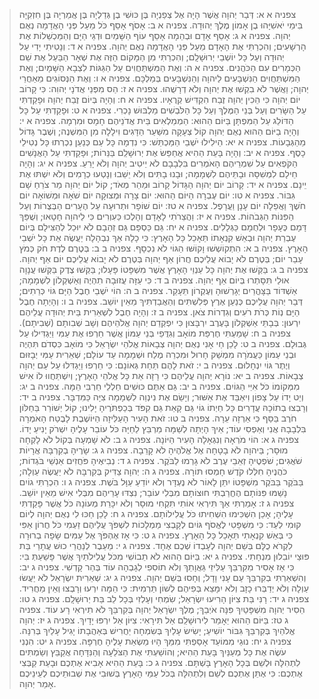 > צפניה א א: דְּבַר יְהוָה אֲשֶׁר הָיָה אֶל צְפַנְיָה בֶּן כּוּשִׁי בֶן גְּדַלְיָה בֶּן אֲמַרְיָה בֶּן חִזְקִיָּה בִּימֵי יֹאשִׁיָּהוּ בֶן אָמוֹן מֶלֶךְ יְהוּדָה.
> צפניה א ב: אָסֹף אָסֵף כֹּל מֵעַל פְּנֵי הָאֲדָמָה נְאֻם יְהוָה.
> צפניה א ג: אָסֵף אָדָם וּבְהֵמָה אָסֵף עוֹף הַשָּׁמַיִם וּדְגֵי הַיָּם וְהַמַּכְשֵׁלוֹת אֶת הָרְשָׁעִים; וְהִכְרַתִּי אֶת הָאָדָם מֵעַל פְּנֵי הָאֲדָמָה נְאֻם יְהוָה.
> צפניה א ד: וְנָטִיתִי יָדִי עַל יְהוּדָה וְעַל כָּל יוֹשְׁבֵי יְרוּשָׁלִָם; וְהִכְרַתִּי מִן הַמָּקוֹם הַזֶּה אֶת שְׁאָר הַבַּעַל אֶת שֵׁם הַכְּמָרִים עִם הַכֹּהֲנִים.
> צפניה א ה: וְאֶת הַמִּשְׁתַּחֲוִים עַל הַגַּגּוֹת לִצְבָא הַשָּׁמָיִם; וְאֶת הַמִּשְׁתַּחֲוִים הַנִּשְׁבָּעִים לַיהוָה וְהַנִּשְׁבָּעִים בְּמַלְכָּם.
> צפניה א ו: וְאֶת הַנְּסוֹגִים מֵאַחֲרֵי יְהוָה; וַאֲשֶׁר לֹא בִקְשׁוּ אֶת יְהוָה וְלֹא דְרָשֻׁהוּ.
> צפניה א ז: הַס מִפְּנֵי אֲדֹנָי יְהוִה:  כִּי קָרוֹב יוֹם יְהוָה כִּי הֵכִין יְהוָה זֶבַח הִקְדִּישׁ קְרֻאָיו.
> צפניה א ח: וְהָיָה בְּיוֹם זֶבַח יְהוָה וּפָקַדְתִּי עַל הַשָּׂרִים וְעַל בְּנֵי הַמֶּלֶךְ וְעַל כָּל הַלֹּבְשִׁים מַלְבּוּשׁ נָכְרִי.
> צפניה א ט: וּפָקַדְתִּי עַל כָּל הַדּוֹלֵג עַל הַמִּפְתָּן בַּיּוֹם הַהוּא:  הַמְמַלְאִים בֵּית אֲדֹנֵיהֶם חָמָס וּמִרְמָה.
> צפניה א י: וְהָיָה בַיּוֹם הַהוּא נְאֻם יְהוָה קוֹל צְעָקָה מִשַּׁעַר הַדָּגִים וִילָלָה מִן הַמִּשְׁנֶה; וְשֶׁבֶר גָּדוֹל מֵהַגְּבָעוֹת.
> צפניה א יא: הֵילִילוּ יֹשְׁבֵי הַמַּכְתֵּשׁ:  כִּי נִדְמָה כָּל עַם כְּנַעַן נִכְרְתוּ כָּל נְטִילֵי כָסֶף.
> צפניה א יב: וְהָיָה בָּעֵת הַהִיא אֲחַפֵּשׂ אֶת יְרוּשָׁלִַם בַּנֵּרוֹת; וּפָקַדְתִּי עַל הָאֲנָשִׁים הַקֹּפְאִים עַל שִׁמְרֵיהֶם הָאֹמְרִים בִּלְבָבָם לֹא יֵיטִיב יְהוָה וְלֹא יָרֵעַ.
> צפניה א יג: וְהָיָה חֵילָם לִמְשִׁסָּה וּבָתֵּיהֶם לִשְׁמָמָה; וּבָנוּ בָתִּים וְלֹא יֵשֵׁבוּ וְנָטְעוּ כְרָמִים וְלֹא יִשְׁתּוּ אֶת יֵינָם.
> צפניה א יד: קָרוֹב יוֹם יְהוָה הַגָּדוֹל קָרוֹב וּמַהֵר מְאֹד; קוֹל יוֹם יְהוָה מַר צֹרֵחַ שָׁם גִּבּוֹר.
> צפניה א טו: יוֹם עֶבְרָה הַיּוֹם הַהוּא:  יוֹם צָרָה וּמְצוּקָה יוֹם שֹׁאָה וּמְשׁוֹאָה יוֹם חֹשֶׁךְ וַאֲפֵלָה יוֹם עָנָן וַעֲרָפֶל.
> צפניה א טז: יוֹם שׁוֹפָר וּתְרוּעָה עַל הֶעָרִים הַבְּצֻרוֹת וְעַל הַפִּנּוֹת הַגְּבֹהוֹת.
> צפניה א יז: וַהֲצֵרֹתִי לָאָדָם וְהָלְכוּ כַּעִוְרִים כִּי לַיהוָה חָטָאוּ; וְשֻׁפַּךְ דָּמָם כֶּעָפָר וּלְחֻמָם כַּגְּלָלִים.
> צפניה א יח: גַּם כַּסְפָּם גַּם זְהָבָם לֹא יוּכַל לְהַצִּילָם בְּיוֹם עֶבְרַת יְהוָה וּבְאֵשׁ קִנְאָתוֹ תֵּאָכֵל כָּל הָאָרֶץ:  כִּי כָלָה אַךְ נִבְהָלָה יַעֲשֶׂה אֵת כָּל יֹשְׁבֵי הָאָרֶץ.
> צפניה ב א: הִתְקוֹשְׁשׁוּ וָקוֹשּׁוּ הַגּוֹי לֹא נִכְסָף.
> צפניה ב ב: בְּטֶרֶם לֶדֶת חֹק כְּמֹץ עָבַר יוֹם; בְּטֶרֶם לֹא יָבוֹא עֲלֵיכֶם חֲרוֹן אַף יְהוָה בְּטֶרֶם לֹא יָבוֹא עֲלֵיכֶם יוֹם אַף יְהוָה.
> צפניה ב ג: בַּקְּשׁוּ אֶת יְהוָה כָּל עַנְוֵי הָאָרֶץ אֲשֶׁר מִשְׁפָּטוֹ פָּעָלוּ; בַּקְּשׁוּ צֶדֶק בַּקְּשׁוּ עֲנָוָה אוּלַי תִּסָּתְרוּ בְּיוֹם אַף יְהוָה.
> צפניה ב ד: כִּי עַזָּה עֲזוּבָה תִהְיֶה וְאַשְׁקְלוֹן לִשְׁמָמָה; אַשְׁדּוֹד בַּצָּהֳרַיִם יְגָרְשׁוּהָ וְעֶקְרוֹן תֵּעָקֵר.
> צפניה ב ה: הוֹי יֹשְׁבֵי חֶבֶל הַיָּם גּוֹי כְּרֵתִים; דְּבַר יְהוָה עֲלֵיכֶם כְּנַעַן אֶרֶץ פְּלִשְׁתִּים וְהַאֲבַדְתִּיךְ מֵאֵין יוֹשֵׁב.
> צפניה ב ו: וְהָיְתָה חֶבֶל הַיָּם נְוֹת כְּרֹת רֹעִים וְגִדְרוֹת צֹאן.
> צפניה ב ז: וְהָיָה חֶבֶל לִשְׁאֵרִית בֵּית יְהוּדָה עֲלֵיהֶם יִרְעוּן:  בְּבָתֵּי אַשְׁקְלוֹן בָּעֶרֶב יִרְבָּצוּן כִּי יִפְקְדֵם יְהוָה אֱלֹהֵיהֶם וְשָׁב שְׁבִותָם (שְׁבִיתָם).
> צפניה ב ח: שָׁמַעְתִּי חֶרְפַּת מוֹאָב וְגִדֻּפֵי בְּנֵי עַמּוֹן אֲשֶׁר חֵרְפוּ אֶת עַמִּי וַיַּגְדִּילוּ עַל גְּבוּלָם.
> צפניה ב ט: לָכֵן חַי אָנִי נְאֻם יְהוָה צְבָאוֹת אֱלֹהֵי יִשְׂרָאֵל כִּי מוֹאָב כִּסְדֹם תִּהְיֶה וּבְנֵי עַמּוֹן כַּעֲמֹרָה מִמְשַׁק חָרוּל וּמִכְרֵה מֶלַח וּשְׁמָמָה עַד עוֹלָם; שְׁאֵרִית עַמִּי יְבָזּוּם וְיֶתֶר גּוֹיִ יִנְחָלוּם.
> צפניה ב י: זֹאת לָהֶם תַּחַת גְּאוֹנָם:  כִּי חֵרְפוּ וַיַּגְדִּלוּ עַל עַם יְהוָה צְבָאוֹת.
> צפניה ב יא: נוֹרָא יְהוָה עֲלֵיהֶם כִּי רָזָה אֵת כָּל אֱלֹהֵי הָאָרֶץ; וְיִשְׁתַּחֲווּ לוֹ אִישׁ מִמְּקוֹמוֹ כֹּל אִיֵּי הַגּוֹיִם.
> צפניה ב יב: גַּם אַתֶּם כּוּשִׁים חַלְלֵי חַרְבִּי הֵמָּה.
> צפניה ב יג: וְיֵט יָדוֹ עַל צָפוֹן וִיאַבֵּד אֶת אַשּׁוּר; וְיָשֵׂם אֶת נִינְוֵה לִשְׁמָמָה צִיָּה כַּמִּדְבָּר.
> צפניה ב יד: וְרָבְצוּ בְתוֹכָהּ עֲדָרִים כָּל חַיְתוֹ גוֹי גַּם קָאַת גַּם קִפֹּד בְּכַפְתֹּרֶיהָ יָלִינוּ; קוֹל יְשׁוֹרֵר בַּחַלּוֹן חֹרֶב בַּסַּף כִּי אַרְזָה עֵרָה.
> צפניה ב טו: זֹאת הָעִיר הָעַלִּיזָה הַיּוֹשֶׁבֶת לָבֶטַח הָאֹמְרָה בִּלְבָבָהּ אֲנִי וְאַפְסִי עוֹד; אֵיךְ הָיְתָה לְשַׁמָּה מַרְבֵּץ לַחַיָּה כֹּל עוֹבֵר עָלֶיהָ יִשְׁרֹק יָנִיעַ יָדוֹ.
> צפניה ג א: הוֹי מֹרְאָה וְנִגְאָלָה הָעִיר הַיּוֹנָה.
> צפניה ג ב: לֹא שָׁמְעָה בְּקוֹל לֹא לָקְחָה מוּסָר; בַּיהוָה לֹא בָטָחָה אֶל אֱלֹהֶיהָ לֹא קָרֵבָה.
> צפניה ג ג: שָׂרֶיהָ בְקִרְבָּהּ אֲרָיוֹת שֹׁאֲגִים; שֹׁפְטֶיהָ זְאֵבֵי עֶרֶב לֹא גָרְמוּ לַבֹּקֶר.
> צפניה ג ד: נְבִיאֶיהָ פֹּחֲזִים אַנְשֵׁי בֹּגְדוֹת; כֹּהֲנֶיהָ חִלְּלוּ קֹדֶשׁ חָמְסוּ תּוֹרָה.
> צפניה ג ה: יְהוָה צַדִּיק בְּקִרְבָּהּ לֹא יַעֲשֶׂה עַוְלָה; בַּבֹּקֶר בַּבֹּקֶר מִשְׁפָּטוֹ יִתֵּן לָאוֹר לֹא נֶעְדָּר וְלֹא יוֹדֵעַ עַוָּל בֹּשֶׁת.
> צפניה ג ו: הִכְרַתִּי גוֹיִם נָשַׁמּוּ פִּנּוֹתָם הֶחֱרַבְתִּי חוּצוֹתָם מִבְּלִי עוֹבֵר; נִצְדּוּ עָרֵיהֶם מִבְּלִי אִישׁ מֵאֵין יוֹשֵׁב.
> צפניה ג ז: אָמַרְתִּי אַךְ תִּירְאִי אוֹתִי תִּקְחִי מוּסָר וְלֹא יִכָּרֵת מְעוֹנָהּ כֹּל אֲשֶׁר פָּקַדְתִּי עָלֶיהָ; אָכֵן הִשְׁכִּימוּ הִשְׁחִיתוּ כֹּל עֲלִילוֹתָם.
> צפניה ג ח: לָכֵן חַכּוּ לִי נְאֻם יְהוָה לְיוֹם קוּמִי לְעַד:  כִּי מִשְׁפָּטִי לֶאֱסֹף גּוֹיִם לְקָבְצִי מַמְלָכוֹת לִשְׁפֹּךְ עֲלֵיהֶם זַעְמִי כֹּל חֲרוֹן אַפִּי כִּי בְּאֵשׁ קִנְאָתִי תֵּאָכֵל כָּל הָאָרֶץ.
> צפניה ג ט: כִּי אָז אֶהְפֹּךְ אֶל עַמִּים שָׂפָה בְרוּרָה לִקְרֹא כֻלָּם בְּשֵׁם יְהוָה לְעָבְדוֹ שְׁכֶם אֶחָד.
> צפניה ג י: מֵעֵבֶר לְנַהֲרֵי כוּשׁ עֲתָרַי בַּת פּוּצַי יוֹבִלוּן מִנְחָתִי.
> צפניה ג יא: בַּיּוֹם הַהוּא לֹא תֵבוֹשִׁי מִכֹּל עֲלִילֹתַיִךְ אֲשֶׁר פָּשַׁעַתְּ בִּי:  כִּי אָז אָסִיר מִקִּרְבֵּךְ עַלִּיזֵי גַּאֲוָתֵךְ וְלֹא תוֹסִפִי לְגָבְהָה עוֹד בְּהַר קָדְשִׁי.
> צפניה ג יב: וְהִשְׁאַרְתִּי בְקִרְבֵּךְ עַם עָנִי וָדָל; וְחָסוּ בְּשֵׁם יְהוָה.
> צפניה ג יג: שְׁאֵרִית יִשְׂרָאֵל לֹא יַעֲשׂוּ עַוְלָה וְלֹא יְדַבְּרוּ כָזָב וְלֹא יִמָּצֵא בְּפִיהֶם לְשׁוֹן תַּרְמִית:  כִּי הֵמָּה יִרְעוּ וְרָבְצוּ וְאֵין מַחֲרִיד.
> צפניה ג יד: רָנִּי בַּת צִיּוֹן הָרִיעוּ יִשְׂרָאֵל; שִׂמְחִי וְעָלְזִי בְּכָל לֵב בַּת יְרוּשָׁלִָם.
> צפניה ג טו: הֵסִיר יְהוָה מִשְׁפָּטַיִךְ פִּנָּה אֹיְבֵךְ; מֶלֶךְ יִשְׂרָאֵל יְהוָה בְּקִרְבֵּךְ לֹא תִירְאִי רָע עוֹד.
> צפניה ג טז: בַּיּוֹם הַהוּא יֵאָמֵר לִירוּשָׁלִַם אַל תִּירָאִי:  צִיּוֹן אַל יִרְפּוּ יָדָיִךְ.
> צפניה ג יז: יְהוָה אֱלֹהַיִךְ בְּקִרְבֵּךְ גִּבּוֹר יוֹשִׁיעַ; יָשִׂישׂ עָלַיִךְ בְּשִׂמְחָה יַחֲרִישׁ בְּאַהֲבָתוֹ יָגִיל עָלַיִךְ בְּרִנָּה.
> צפניה ג יח: נוּגֵי מִמּוֹעֵד אָסַפְתִּי מִמֵּךְ הָיוּ מַשְׂאֵת עָלֶיהָ חֶרְפָּה.
> צפניה ג יט: הִנְנִי עֹשֶׂה אֶת כָּל מְעַנַּיִךְ בָּעֵת הַהִיא; וְהוֹשַׁעְתִּי אֶת הַצֹּלֵעָה וְהַנִּדָּחָה אֲקַבֵּץ וְשַׂמְתִּים לִתְהִלָּה וּלְשֵׁם בְּכָל הָאָרֶץ בָּשְׁתָּם.
> צפניה ג כ: בָּעֵת הַהִיא אָבִיא אֶתְכֶם וּבָעֵת קַבְּצִי אֶתְכֶם:  כִּי אֶתֵּן אֶתְכֶם לְשֵׁם וְלִתְהִלָּה בְּכֹל עַמֵּי הָאָרֶץ בְּשׁוּבִי אֶת שְׁבוּתֵיכֶם לְעֵינֵיכֶם אָמַר יְהוָה.
